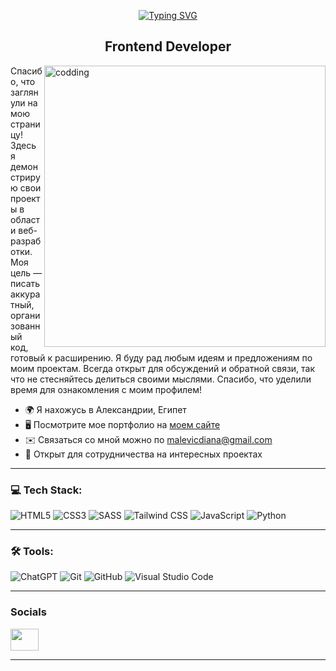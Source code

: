 <p align="center">
  <a href="https://git.io/typing-svg" target="_blank">
    <img src="https://readme-typing-svg.demolab.com?font=Arial&weight=900&size=35&duration=4000&pause=500&color=744FC6&background=FF000000&left=true&vCenter=true&width=635&height=70&lines=Привет%2C+я+Али" alt="Typing SVG">
  </a>
<h2 align="center">Frontend Developer</h2>
  <img src="https://mir-s3-cdn-cf.behance.net/project_modules/disp/601014116770475.6068beff4640a.gif" min-width="450px" max-width="450px" width="450px" align="right" alt="codding"/>
   
Спасибо, что заглянули на мою страницу! Здесь я демонстрирую свои проекты в области веб-разработки. Моя цель — писать аккуратный, организованный код, готовый к расширению. Я буду рад любым идеям и предложениям по моим проектам. Всегда открыт для обсуждений и обратной связи, так что не стесняйтесь делиться своими мыслями. Спасибо, что уделили время для ознакомления с моим профилем!

* 🌍  Я нахожусь в Александрии, Египет
* 🖥️  Посмотрите мое портфолио на [моем сайте](https://malevichdi2910.github.io/portfolio/)
* ✉️  Связаться со мной можно по [malevicdiana@gmail.com](mailto:malevicdiana@gmail.com)
* 🤝  Открыт для сотрудничества на интересных проектах
<hr>

### 💻 Tech Stack:

![HTML5](https://img.shields.io/badge/HTML5-E34F26?style=for-the-badge&logo=html5&logoColor=white)
![CSS3](https://img.shields.io/badge/CSS3-1572B6?style=for-the-badge&logo=css3&logoColor=white)
![SASS](https://img.shields.io/badge/SASS-C69?style=for-the-badge&logo=SASS&logoColor=white)
![Tailwind CSS](https://img.shields.io/badge/Tailwind_CSS-38B2AC?style=for-the-badge&logo=tailwind-css&logoColor=white)
![JavaScript](https://img.shields.io/badge/Javascript-F7DF1E?style=for-the-badge&logo=javascript&logoColor=black)
![Python](https://img.shields.io/badge/Python-3776AB?style=for-the-badge&logo=python&logoColor=white)
<hr>

### 🛠 Tools:

![ChatGPT](https://img.shields.io/badge/chatGPT-74aa9c?style=for-the-badge&logo=openai&logoColor=white)
![Git](https://img.shields.io/badge/git-%23F05033.svg?style=for-the-badge&logo=git&logoColor=white)
![GitHub](https://img.shields.io/badge/github-%23121011.svg?style=for-the-badge&logo=github&logoColor=white)
![Visual Studio Code](https://img.shields.io/badge/VS_Code-0078D4?style=for-the-badge&logo=visual%20studio%20code&logoColor=white)
<hr>

### Socials
<p align="left"> <a href="https://t.me/@Aruka_alola" target="_blank" rel="noreferrer"><img src="https://logohistory.net/wp-content/uploads/2022/10/Telegram-logo.png" width="45" height="35" /></a> </p>
<hr>
